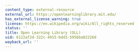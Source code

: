 ```yaml
---
content_type: external-resource
external_url: https://openlearninglibrary.mit.edu/
has_external_license_warning: true
license: https://en.wikipedia.org/wiki/All_rights_reserved
status: ''
title: Open Learning Library (OLL)
uid: 6122af2d-322c-4915-bdd3-5956ba02226d
wayback_url: ''
---
```

